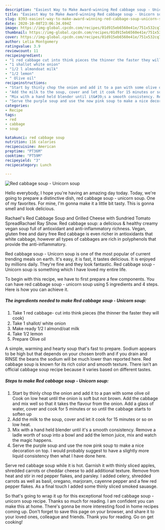 ```yaml
---
description: "Easiest Way to Make Award-winning Red cabbage soup - Unicorn soup"
title: "Easiest Way to Make Award-winning Red cabbage soup - Unicorn soup"
slug: 8393-easiest-way-to-make-award-winning-red-cabbage-soup-unicorn-soup
date: 2020-10-08T23:06:34.694Z
image: https://img-global.cpcdn.com/recipes/01d915eb6560e41e/751x532cq70/red-cabbage-soup-unicorn-soup-recipe-main-photo.jpg
thumbnail: https://img-global.cpcdn.com/recipes/01d915eb6560e41e/751x532cq70/red-cabbage-soup-unicorn-soup-recipe-main-photo.jpg
cover: https://img-global.cpcdn.com/recipes/01d915eb6560e41e/751x532cq70/red-cabbage-soup-unicorn-soup-recipe-main-photo.jpg
author: Lelia Montgomery
ratingvalue: 3.9
reviewcount: 11
recipeingredient:
- "1 red cabbage cut into think pieces the thinner the faster they will cook"
- "1 shallot white onion"
- "1/2 l almondoat milk"
- "1/2 lemon"
- " Olive oil"
recipeinstructions:
- "Start by thinly chop the onion and add it to a pan with some olive oil Cook on low heat until the onion is soft but not brown. Add the cabbage and mix well so that it takes the flavour from the onion. Add a glass of water, cover and cook for 5 minutes or so until the cabbage starts to soften up"
- "Add the milk to the soup, cover and let it cook for 15 minutes or so on low heat."
- "Mix with a hand held blender until it&#39;s a smooth consistency. Remove a ladle worth of soup into a bowl and add the lemon juice, mix and watch the magic happens."
- "Serve the purple soup and use the now pink soup to make a nice decoration on top. I would probably suggest to have a slightly more liquid consistency then what I have done here."
categories:
- Recipe
tags:
- red
- cabbage
- soup

katakunci: red cabbage soup 
nutrition: 116 calories
recipecuisine: American
preptime: "PT36M"
cooktime: "PT59M"
recipeyield: "3"
recipecategory: Lunch

---
```



![Red cabbage soup - Unicorn soup](https://img-global.cpcdn.com/recipes/01d915eb6560e41e/751x532cq70/red-cabbage-soup-unicorn-soup-recipe-main-photo.jpg)

Hello everybody, I hope you're having an amazing day today. Today, we're going to prepare a distinctive dish, red cabbage soup - unicorn soup. One of my favorites. For mine, I'm gonna make it a little bit tasty. This is gonna smell and look delicious.

Rachael&#39;s Red Cabbage Soup and Grilled Cheese with Sundried Tomato SpreadRachael Ray Show. Red cabbage soup: a delicious &amp; healthy creamy vegan soup full of antioxidant and anti-inflammatory richness. Vegan, gluten free and dairy free Red cabbage is even richer in antioxidants that white cabbage, however all types of cabbages are rich in polyphenols that provide the anti-inflammatory.

Red cabbage soup - Unicorn soup is one of the most popular of current trending meals on earth. It's easy, it is fast, it tastes delicious. It is enjoyed by millions daily. They're fine and they look fantastic. Red cabbage soup - Unicorn soup is something which I have loved my entire life.


To begin with this recipe, we have to first prepare a few components. You can have red cabbage soup - unicorn soup using 5 ingredients and 4 steps. Here is how you can achieve it.

<!--inarticleads1-->

##### The ingredients needed to make Red cabbage soup - Unicorn soup:

1. Take 1 red cabbage- cut into think pieces (the thinner the faster they will cook)
1. Take 1 shallot/ white onion
1. Make ready 1/2 l almond/oat milk
1. Take 1/2 lemon
1. Prepare  Olive oil


A simple, warming and hearty soup that&#39;s fast to prepare. Sodium appears to be high but that depends on your chosen broth and if you drain and RINSE the beans the sodium will be much lower than reported here. Red cabbage soup is known for its rich color and smooth texture. There isn&#39;t an official cabbage soup recipe because it varies based on different tastes. 

<!--inarticleads2-->

##### Steps to make Red cabbage soup - Unicorn soup:

1. Start by thinly chop the onion and add it to a pan with some olive oil Cook on low heat until the onion is soft but not brown. Add the cabbage and mix well so that it takes the flavour from the onion. Add a glass of water, cover and cook for 5 minutes or so until the cabbage starts to soften up
1. Add the milk to the soup, cover and let it cook for 15 minutes or so on low heat.
1. Mix with a hand held blender until it&#39;s a smooth consistency. Remove a ladle worth of soup into a bowl and add the lemon juice, mix and watch the magic happens.
1. Serve the purple soup and use the now pink soup to make a nice decoration on top. I would probably suggest to have a slightly more liquid consistency then what I have done here.


Serve red cabbage soup while it is hot. Garnish it with thinly sliced apples, shredded carrots or cheddar cheese to add additional texture. Remove from heat and stir in red pepper flakes, and parsley. I added celery, shredded carrots as well as basil, oregano, marjoram, cayenne pepper and a few red pepper flakes. As a final touch I added some thinly sliced smoked sauasge. 

So that's going to wrap it up for this exceptional food red cabbage soup - unicorn soup recipe. Thanks so much for reading. I am confident you can make this at home. There's gonna be more interesting food in home recipes coming up. Don't forget to save this page on your browser, and share it to your loved ones, colleague and friends. Thank you for reading. Go on get cooking!
